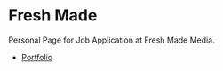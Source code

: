 # Fresh Made
Personal Page for Job Application at Fresh Made Media.

* [Portfolio](http://scott-mcnab.github.io/Fresh-Made)
